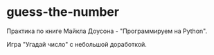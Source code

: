# guess-the-number
Практика по книге Майкла Доусона - "Программируем на Python".

Игра "Угадай число" с небольшой доработкой.
